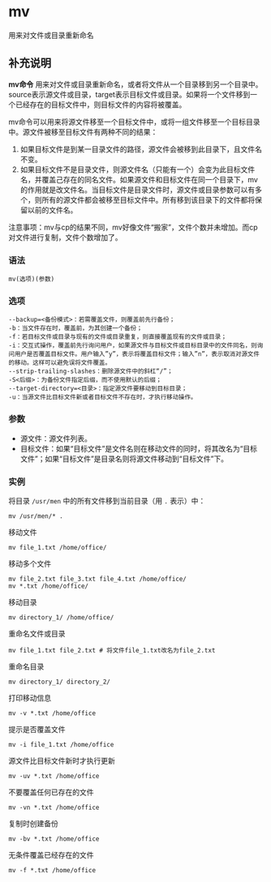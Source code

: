 #  mv

用来对文件或目录重新命名

##  补充说明

**mv命令**
用来对文件或目录重新命名，或者将文件从一个目录移到另一个目录中。source表示源文件或目录，target表示目标文件或目录。如果将一个文件移到一个已经存在的目标文件中，则目标文件的内容将被覆盖。

mv命令可以用来将源文件移至一个目标文件中，或将一组文件移至一个目标目录中。源文件被移至目标文件有两种不同的结果：

  1. 如果目标文件是到某一目录文件的路径，源文件会被移到此目录下，且文件名不变。 
  2. 如果目标文件不是目录文件，则源文件名（只能有一个）会变为此目标文件名，并覆盖己存在的同名文件。如果源文件和目标文件在同一个目录下，mv的作用就是改文件名。当目标文件是目录文件时，源文件或目录参数可以有多个，则所有的源文件都会被移至目标文件中。所有移到该目录下的文件都将保留以前的文件名。 

注意事项：mv与cp的结果不同，mv好像文件“搬家”，文件个数并未增加。而cp对文件进行复制，文件个数增加了。

###  语法

    
    
    mv(选项)(参数)
    

###  选项

    
    
    --backup=<备份模式>：若需覆盖文件，则覆盖前先行备份；
    -b：当文件存在时，覆盖前，为其创建一个备份；
    -f：若目标文件或目录与现有的文件或目录重复，则直接覆盖现有的文件或目录；
    -i：交互式操作，覆盖前先行询问用户，如果源文件与目标文件或目标目录中的文件同名，则询问用户是否覆盖目标文件。用户输入”y”，表示将覆盖目标文件；输入”n”，表示取消对源文件的移动。这样可以避免误将文件覆盖。
    --strip-trailing-slashes：删除源文件中的斜杠“/”；
    -S<后缀>：为备份文件指定后缀，而不使用默认的后缀；
    --target-directory=<目录>：指定源文件要移动到目标目录；
    -u：当源文件比目标文件新或者目标文件不存在时，才执行移动操作。
    

###  参数

  * 源文件：源文件列表。 
  * 目标文件：如果“目标文件”是文件名则在移动文件的同时，将其改名为“目标文件”；如果“目标文件”是目录名则将源文件移动到“目标文件”下。 

###  实例

将目录 ` /usr/men ` 中的所有文件移到当前目录（用 ` . ` 表示）中：

    
    
    mv /usr/men/* .
    

移动文件

    
    
    mv file_1.txt /home/office/
    

移动多个文件

    
    
    mv file_2.txt file_3.txt file_4.txt /home/office/
    mv *.txt /home/office/
    

移动目录

    
    
    mv directory_1/ /home/office/
    

重命名文件或目录

    
    
    mv file_1.txt file_2.txt # 将文件file_1.txt改名为file_2.txt
    

重命名目录

    
    
    mv directory_1/ directory_2/
    

打印移动信息

    
    
    mv -v *.txt /home/office
    

提示是否覆盖文件

    
    
    mv -i file_1.txt /home/office
    

源文件比目标文件新时才执行更新

    
    
    mv -uv *.txt /home/office
    

不要覆盖任何已存在的文件

    
    
    mv -vn *.txt /home/office
    

复制时创建备份

    
    
    mv -bv *.txt /home/office
    

无条件覆盖已经存在的文件

    
    
    mv -f *.txt /home/office
    

